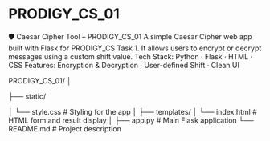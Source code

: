 # PRODIGY_CS_01
🛡️ Caesar Cipher Tool – PRODIGY_CS_01 A simple Caesar Cipher web app built with Flask for PRODIGY_CS Task 1. It allows users to encrypt or decrypt messages using a custom shift value.  Tech Stack: Python · Flask · HTML · CSS Features: Encryption &amp; Decryption · User-defined Shift · Clean UI

PRODIGY_CS_01/
│

├── static/

│   └── style.css         # Styling for the app
│
├── templates/
│   └── index.html        # HTML form and result display
│
├── app.py                # Main Flask application
└── README.md             # Project description
